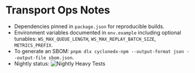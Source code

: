 # Transport Ops Notes

- Dependencies pinned in `package.json` for reproducible builds.
- Environment variables documented in `env.example` including optional tunables: `WS_MAX_QUEUE_LENGTH`, `WS_MAX_REPLAY_BATCH_SIZE`, `METRICS_PREFIX`.
- To generate an SBOM: `pnpm dlx cyclonedx-npm --output-format json --output-file sbom.json`.
- Nightly status: ![Nightly Heavy Tests](https://github.com/OWNER/REPO/actions/workflows/nightly.yml/badge.svg)

